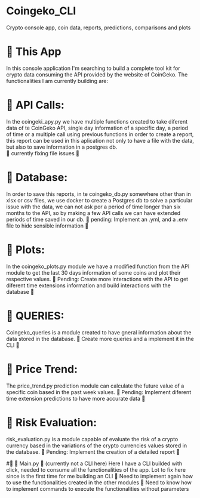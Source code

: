 # Coingeko_CLI
Crypto console app, coin data, reports, predictions, comparisons and plots

# :round_pushpin: This App 
In this console application I'm searching to build a complete tool kit for crypto data consuming the API provided by the website of CoinGeko.
The functionalities I am currently building are:

# :round_pushpin: API Calls:
In the coingeki_apy.py we have multiple functions created to take diferent data of te CoinGeko API, single day information of a specific day, 
a period of time or a multiple call using previous functions in order to create a report, this report can be used in this aplication not only 
to have a file with the data, but also to save information in a postgres db.  
  :construction: currently fixing file issues  :construction:

# :round_pushpin: Database:
In order to save this reports, in te coingeko_db.py somewhere other than in xlsx or csv files, we use docker to create a Postgres db to solve a particular issue with the data,
we can not ask por a period of time longer than six months to the API, so by making a few API calls we can have extended periods of time saved in our db.
  :construction: pending: Implement an .yml, and a .env file to hide sensible information  :construction:

# :round_pushpin: Plots:
In the coingeko_plots.py module we have a modified function from the API module to get the last 30 days information of some coins and plot their respective values.
  :construction: Pending: Create more interactions with the API to get diferent time extensions information and build interactions with the database :construction:

# :round_pushpin: QUERIES:
Coingeko_queries is a module created to have gneral information about the data stored in the database.
  :construction: Create more queries and a implement it in the CLI :construction:

# :round_pushpin: Price Trend:
The price_trend.py prediction module can calculate the future value of a specific coin based in the past week values.
  :construction: Pending: Implement diferent time extension predictions to have more accurate data :construction:

# :round_pushpin: Risk Evaluation:
risk_evaluation.py is a module capable of evaluate the risk of a crypto currency based in the variations of the crypto currencies values stored in the database.
  :construction: Pending: Implement the creation of a detailed report :construction:

#:round_pushpin: :construction: Main.py :construction: (currently not a CLI here)
Here I have a CLI builded with click, needed to consume all the functionalities of the app.
Lot to fix here since is the first time for me building an CLI
  :construction: Need to implement again how to use the functionalities created in the other modules
  :construction: Need to know how to implement commands to execute the functionalities without parameters


